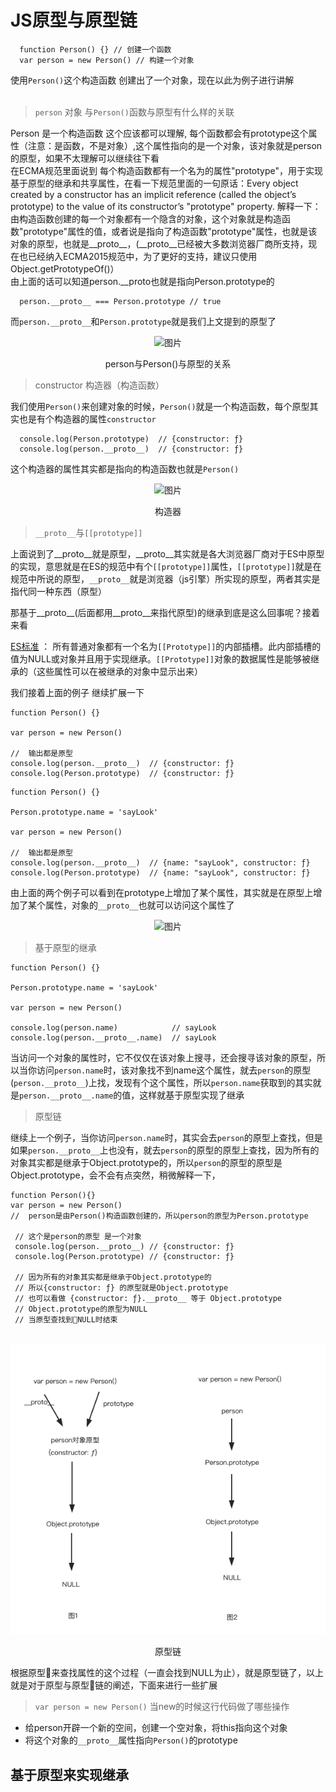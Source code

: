 # JS原型与原型链

```JS
  function Person() {} // 创建一个函数
  var person = new Person() // 构建一个对象
```

使用```Person()```这个构造函数 创建出了一个对象，现在以此为例子进行讲解<br><br>
> ```person``` 对象 与```Person()```函数与原型有什么样的关联


  Person 是一个构造函数 这个应该都可以理解, 每个函数都会有prototype这个属性（注意：是函数，不是对象）,这个属性指向的是一个对象，该对象就是person的原型，如果不太理解可以继续往下看<br>
  在ECMA规范里面说到 每个构造函数都有一个名为的属性"prototype"，用于实现基于原型的继承和共享属性，在看一下规范里面的一句原话：Every object created by a constructor has an implicit reference (called the object’s prototype) to the value of its constructor’s "prototype" property. 解释一下：由构造函数创建的每一个对象都有一个隐含的对象，这个对象就是构造函数"prototype"属性的值，或者说是指向了构造函数"prototype"属性，也就是该对象的原型，也就是__proto__，(__proto__已经被大多数浏览器厂商所支持，现在也已经纳入ECMA2015规范中，为了更好的支持，建议只使用 Object.getPrototypeOf()）<br>
  由上面的话可以知道person.__proto也就是指向Person.prototype的
  ```JS
    person.__proto__ === Person.prototype // true
  ```
  而```person.__proto__```和```Person.prototype```就是我们上文提到的原型了
  <div align="center">

  ![图片](./src/1.jpg)

  person与Person()与原型的关系
  </div>

  <!-- 注：使用__proto__是有争议的，也不鼓励使用它。因为它从来没有被包括在EcmaScript语言规范中，但是现代浏览器都实现了它。__proto__属性已在ECMAScript 6语言规范中标准化，用于确保Web浏览器的兼容性，因此它未来将被支持。它已被不推荐使用, 现在更推荐使用Object.getPrototypeOf/Reflect.getPrototypeOf 和Object.setPrototypeOf/Reflect.setPrototypeOf（尽管如此，设置对象的[[[[Prototype]]]]是一个缓慢的操作，如果性能是一个问题，应该避免） -->

  > constructor 构造器（构造函数）
  
  我们使用```Person()```来创建对象的时候，```Person()```就是一个构造函数，每个原型其实也是有个构造器的属性```constructor```
  ```JS
    console.log(Person.prototype)  // {constructor: ƒ}
    console.log(person.__proto__)  // {constructor: ƒ}
  ```
  这个构造器的属性其实都是指向的构造函数也就是```Person()```
  <div align="center">

  ![图片](./src/3.png)

  构造器
  </div>

  > ```__proto__```与```[[prototype]]```

  上面说到了__proto__就是原型，__proto__其实就是各大浏览器厂商对于ES中原型的实现，意思就是在ES的规范中有个```[[prototype]]```属性，```[[prototype]]```就是在规范中所说的原型，```__proto__```就是浏览器（js引擎）所实现的原型，两者其实是指代同一种东西（原型）

  那基于__proto__(后面都用__proto__来指代原型)的继承到底是这么回事呢？接着来看
  
  [ES标准](https://www.ecma-international.org/ecma-262/6.0/) ：
   所有普通对象都有一个名为```[[Prototype]]```的内部插槽。此内部插槽的值为NULL或对象并且用于实现继承。```[[Prototype]]```对象的数据属性是能够被继承的（这些属性可以在被继承的对象中显示出来）

   我们接着上面的例子 继续扩展一下
   ```JS
   function Person() {}

   var person = new Person()

   //  输出都是原型
   console.log(person.__proto__)  // {constructor: ƒ}
   console.log(Person.prototype)  // {constructor: ƒ}

   ```

   ```JS
   function Person() {}

   Person.prototype.name = 'sayLook'

   var person = new Person()

   //  输出都是原型
   console.log(person.__proto__)  // {name: "sayLook", constructor: ƒ}
   console.log(Person.prototype)  // {name: "sayLook", constructor: ƒ}

   ```
  由上面的两个例子可以看到在prototype上增加了某个属性，其实就是在原型上增加了某个属性，对象的```__proto__```也就可以访问这个属性了
   
   <div align="center">

  ![图片](./src/2.png)
  </div>

 >基于原型的继承

 ```JS
 function Person() {}

 Person.prototype.name = 'sayLook'

 var person = new Person()

 console.log(person.name)            // sayLook
 console.log(person.__proto__.name)  // sayLook
 ```

 当访问一个对象的属性时，它不仅仅在该对象上搜寻，还会搜寻该对象的原型，所以当你访问```person.name```时，该对象找不到name这个属性，就去```person```的原型(```person.__proto__```)上找，发现有个这个属性，所以```person.name```获取到的其实就是```person.__proto__.name```的值，这样就基于原型实现了继承

 > 原型链

 继续上一个例子，当你访问```person.name```时，其实会去```person```的原型上查找，但是如果```person.__proto__```上也没有，就去```person```的原型的原型上查找，因为所有的对象其实都是继承于Object.prototype的，所以```person```的原型的原型是Object.prototype，会不会有点突然，稍微解释一下，
 ```JS
 function Person(){}
 var person = new Person()
//  person是由Person()构造函数创建的，所以person的原型为Person.prototype

  // 这个是person的原型 是一个对象
  console.log(person.__proto__) // {constructor: ƒ}
  console.log(Person.prototype) // {constructor: ƒ}

  // 因为所有的对象其实都是继承于Object.prototype的
  // 所以{constructor: ƒ} 的原型就是Object.prototype
  // 也可以看做 {constructor: ƒ}.__proto__ 等于 Object.prototype
  // Object.prototype的原型为NULL
  // 当原型查找到NULL时结束
  
 ```
  <div align="center">

  ![图片](./src/4.png)

  原型链
  </div>

  根据原型来查找属性的这个过程（一直会找到NULL为止），就是原型链了，以上就是对于原型与原型链的阐述，下面来进行一些扩展

  > ```var person = new Person()``` 当new的时候这行代码做了哪些操作

  * 给person开辟一个新的空间，创建一个空对象，将this指向这个对象
  * 将这个对象的```__proto__```属性指向```Person()```的prototype


  ## 基于原型来实现继承